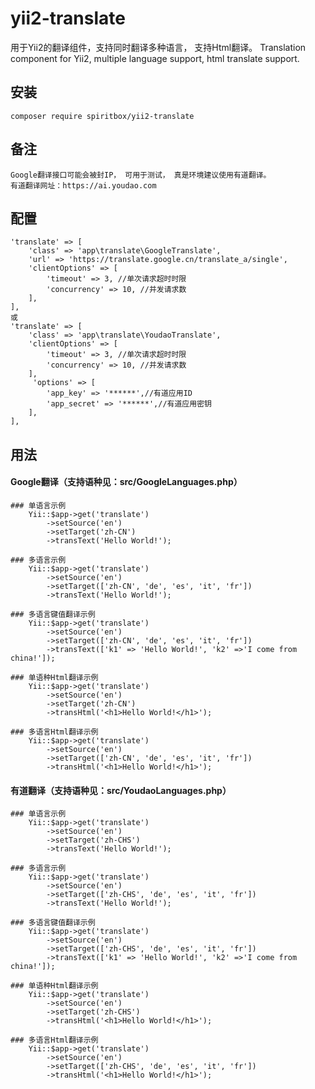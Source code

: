 # yii2-translate
用于Yii2的翻译组件，支持同时翻译多种语言， 支持Html翻译。
Translation component for Yii2, multiple language support, html translate support.

## 安装
    composer require spiritbox/yii2-translate
    
## 备注
    Google翻译接口可能会被封IP， 可用于测试， 真是环境建议使用有道翻译。
    有道翻译网址：https://ai.youdao.com   

## 配置
    'translate' => [
        'class' => 'app\translate\GoogleTranslate',
        'url' => 'https://translate.google.cn/translate_a/single',
        'clientOptions' => [
            'timeout' => 3, //单次请求超时时限
            'concurrency' => 10, //并发请求数
        ],
    ],
    或
    'translate' => [
        'class' => 'app\translate\YoudaoTranslate',
        'clientOptions' => [
            'timeout' => 3, //单次请求超时时限
            'concurrency' => 10, //并发请求数
        ],
         'options' => [
            'app_key' => '******',//有道应用ID
            'app_secret' => '******',//有道应用密钥
        ],
    ],
    
## 用法
#### Google翻译（支持语种见：src/GoogleLanguages.php）
    ### 单语言示例
        Yii::$app->get('translate')
            ->setSource('en')
            ->setTarget('zh-CN')
            ->transText('Hello World!');
    
    ### 多语言示例
        Yii::$app->get('translate')
            ->setSource('en')
            ->setTarget(['zh-CN', 'de', 'es', 'it', 'fr'])
            ->transText('Hello World!');
            
    ### 多语言键值翻译示例
        Yii::$app->get('translate')
            ->setSource('en')
            ->setTarget(['zh-CN', 'de', 'es', 'it', 'fr'])
            ->transText(['k1' => 'Hello World!', 'k2' =>'I come from china!']);
             
    ### 单语种Html翻译示例
        Yii::$app->get('translate')
            ->setSource('en')
            ->setTarget('zh-CN')
            ->transHtml('<h1>Hello World!</h1>');
                    
    ### 多语言Html翻译示例
        Yii::$app->get('translate')
            ->setSource('en')
            ->setTarget(['zh-CN', 'de', 'es', 'it', 'fr'])
            ->transHtml('<h1>Hello World!</h1>');
            
#### 有道翻译（支持语种见：src/YoudaoLanguages.php）
    ### 单语言示例
        Yii::$app->get('translate')
            ->setSource('en')
            ->setTarget('zh-CHS')
            ->transText('Hello World!');
    
    ### 多语言示例
        Yii::$app->get('translate')
            ->setSource('en')
            ->setTarget(['zh-CHS', 'de', 'es', 'it', 'fr'])
            ->transText('Hello World!');
            
    ### 多语言键值翻译示例
        Yii::$app->get('translate')
            ->setSource('en')
            ->setTarget(['zh-CHS', 'de', 'es', 'it', 'fr'])
            ->transText(['k1' => 'Hello World!', 'k2' =>'I come from china!']); 
    
    ### 单语种Html翻译示例
        Yii::$app->get('translate')
            ->setSource('en')
            ->setTarget('zh-CHS')
            ->transHtml('<h1>Hello World!</h1>');
            
    ### 多语言Html翻译示例
        Yii::$app->get('translate')
            ->setSource('en')
            ->setTarget(['zh-CHS', 'de', 'es', 'it', 'fr'])
            ->transHtml('<h1>Hello World!</h1>');                
            